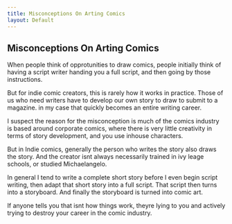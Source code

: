 ```yaml
---
title: Misconceptions On Arting Comics
layout: Default
---
```

## Misconceptions On Arting Comics

When people think of opprotunities to draw comics, people initially think of having a script writer handing you a full script, and then going by those instructions.

But for indie comic creators, this is rarely how it works in practice. Those of us who need writers have to develop our own story to draw to submit to a magazine. in my case that quickly becomes an entire writing career.

I suspect the reason for the misconception is much of the comics industry is based around corporate comics, where there is very little creativity in terms of story development, and you use inhouse characters.

But in Indie comics, generally the person who writes the story also draws the story. And the creator isnt always necessarily trained in ivy leage schools, or studied Michaelangelo.

In general I tend to write a complete short story before I even begin script writing, then adapt that short story into a full script. That script then turns into a storyboard. And finally the storyboard is turned into comic art.

If anyone tells you that isnt how things work, theyre lying to you and actively trying to destroy your career in the comic industry.

